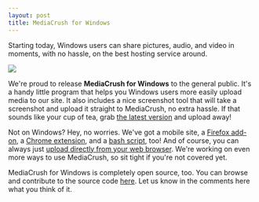 ```yaml
---
layout: post
title: MediaCrush for Windows
---
```


Starting today, Windows users can share pictures, audio, and video in moments, with no hassle, on the best hosting service around.

![](https://mediacru.sh/5G2zNw69l-zb.png)

We're proud to release **MediaCrush for Windows** to the general public. It's a handy little program that helps you Windows users
more easily upload media to our site. It also includes a nice screenshot tool that will take a screenshot and upload it straight to
MediaCrush, no extra hassle. If that sounds like your cup of tea, grab
[the latest version](https://github.com/MediaCrush/MediaCrush-Windows/releases/download/1.0.0/MediaCrush.exe) and upload away!

Not on Windows? Hey, no worries. We've got a mobile site, a [Firefox add-on](https://addons.mozilla.org/en-US/firefox/addon/mediacrush/),
a [Chrome extension](https://chrome.google.com/webstore/detail/mediacrush/efbojpedpjjpppahkknegfblpdliiple),
and a [bash script](https://github.com/MediaCrush/MediaCrush-cli), too! And of course, you can always just
[upload directly from your web browser](https://mediacru.sh). We're working on even more ways to use
MediaCrush, so sit tight if you're not covered yet.

MediaCrush for Windows is completely open source, too. You can browse and contribute to the source code
[here](https://github.com/MediaCrush/MediaCrush-Windows). Let us know in the comments here what you think of it.
